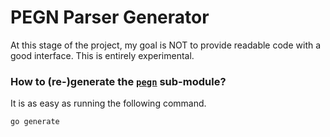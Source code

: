# PEGN Parser Generator

At this stage of the project, my goal is NOT to provide readable code with a good interface.
This is entirely experimental.

### How to (re-)generate the [`pegn`](./pegn) sub-module?

It is as easy as running the following command.
```shell
go generate
```
